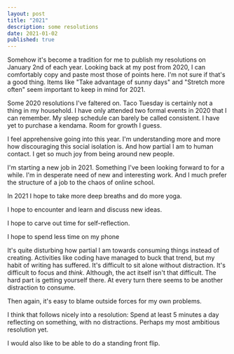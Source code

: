 ```yaml
---
layout: post
title: "2021"
description: some resolutions
date: 2021-01-02
published: true
---
```


Somehow it's become a tradition for me to publish my resolutions on January 2nd of each year. Looking back at my post from 2020, I can comfortably copy and paste most those of points here.  I'm not sure if that's a good thing. Items like "Take advantage of sunny days" and "Stretch more often" seem important to keep in mind for 2021.

Some 2020 resolutions I've faltered on. Taco Tuesday is certainly not a thing in my household. I have only attended two formal events in 2020 that I can remember. My sleep schedule can barely be called consistent. I have yet to purchase a kendama. Room for growth I guess.

I feel apprehensive going into this year. I'm understanding more and more how discouraging this social isolation is. And how partial I am to human contact. I get so much joy from being around new people.

I'm starting a new job in 2021. Something I've been looking forward to for a while. I'm in desperate need of new and interesting work. And I much prefer the structure of a job to the chaos of online school.

In 2021 I hope to take more deep breaths and do more yoga.

I hope to encounter and learn and discuss new ideas.

I hope to carve out time for self-reflection.

I hope to spend less time on my phone

It's quite disturbing how partial I am towards consuming things instead of creating. Activities like coding have managed to buck that trend, but my habit of writing has suffered. It's difficult to sit alone without distraction. It's difficult to focus and _think_. Although, the act itself isn't that difficult. The hard part is getting yourself there. At every turn there seems to be another distraction to consume.

Then again, it's easy to blame outside forces for my own problems.

I think that follows nicely into a resolution: Spend at least 5 minutes a day reflecting on something, with no distractions. Perhaps my most ambitious resolution yet.

I would also like to be able to do a standing front flip.

